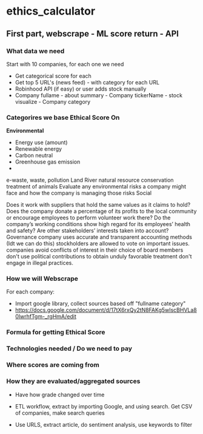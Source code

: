 # ethics_calculator

## First part, webscrape - ML score return - API

### What data we need

Start with 10 companies, for each one we need
* Get categorical score for each
* Get top 5 URL's (news feed) - with category for each URL
* Robinhood API (if easy) or user adds stock manually
* Company fullame - about summary - Company tickerName - stock visualize - Company category

### Categorires we base Ethical Score On

**Environmental**
* Energy use (amount)
* Renewable energy
* Carbon neutral 
* Greenhouse gas emission 
* 
e-waste, waste, pollution
Land 
River 
natural resource conservation
treatment of animals
Evaluate any environmental risks a company might face and how the company is managing those risks
Social


Does it work with suppliers that hold the same values as it claims to hold? 
Does the company donate a percentage of its profits to the local community or encourage employees to perform volunteer work there?
 Do the company’s working conditions show high regard for its employees’ health and safety? 
Are other stakeholders’ interests taken into account?
Governance
company uses accurate and transparent accounting methods (Idt we can do this)
stockholders are allowed to vote on important issues.
companies avoid conflicts of interest in their choice of board members
don't use political contributions to obtain unduly favorable treatment 
don't engage in illegal practices.



### How we will Webscrape

For each company:
* Import google library, collect sources based off "fullname category"
* https://docs.google.com/document/d/17tX6rxQy2tN8FAKg5wIscBHVLa80lwrhfTgm-_rgHmA/edit

### Formula for getting Ethical Score



### Technologies needed / Do we need to pay


### Where scores are coming from

### How they are evaluated/aggregated sources




* Have how grade changed over time

* ETL workflow, extract by importing Google, and using search. Get CSV of companies, make search queries
* Use URLS, extract article, do sentiment analysis, use keywords to filter


